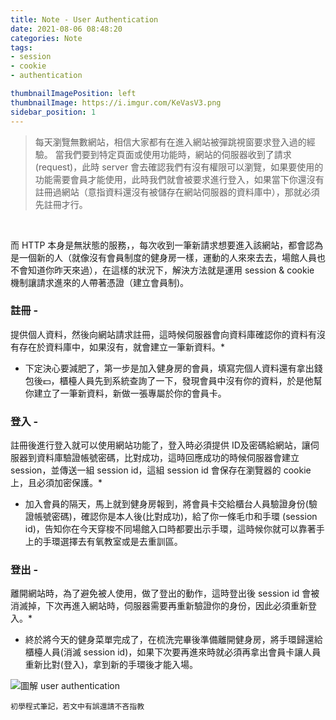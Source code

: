 ```yaml
---
title: Note - User Authentication
date: 2021-08-06 08:48:20
categories: Note
tags: 
- session
- cookie
- authentication

thumbnailImagePosition: left
thumbnailImage: https://i.imgur.com/KeVasV3.png
sidebar_position: 1
---
```


> 每天瀏覽無數網站，相信大家都有在進入網站被彈跳視窗要求登入過的經驗。
> 當我們要到特定頁面或使用功能時，網站的伺服器收到了請求 (request)，此時 server 會去確認我們有沒有權限可以瀏覽，<!-- more -->如果要使用的功能需要會員才能使用，此時我們就會被要求進行登入，如果當下你還沒有註冊過網站（意指資料還沒有被儲存在網站伺服器的資料庫中），那就必須先註冊才行。

<br />


而 HTTP 本身是無狀態的服務，，每次收到一筆新請求想要進入該網站，都會認為是一個新的人（就像沒有會員制度的健身房一樣，運動的人來來去去，場館人員也不會知道你昨天來過），在這樣的狀況下，解決方法就是運用 session & cookie 機制讓請求進來的人帶著憑證（建立會員制)。

### 註冊 -
提供個人資料，然後向網站請求註冊，這時候伺服器會向資料庫確認你的資料有沒有存在於資料庫中，如果沒有，就會建立一筆新資料。*

* 下定決心要減肥了，第一步是加入健身房的會員，填寫完個人資料還有拿出錢包後💵，櫃檯人員先到系統查詢了一下，發現會員中沒有你的資料，於是他幫你建立了一筆新資料，新做一張專屬於你的會員卡。

### 登入 - 
註冊後進行登入就可以使用網站功能了，登入時必須提供 ID及密碼給網站，讓伺服器到資料庫驗證帳號密碼，比對成功，這時回應成功的時候伺服器會建立 session，並傳送一組 session id，這組 session id 會保存在瀏覽器的 cookie 上，且必須加密保護。*

* 加入會員的隔天，馬上就到健身房報到，將會員卡交給櫃台人員驗證身份(驗證帳號密碼)，確認你是本人後(比對成功)，給了你一條毛巾和手環 (session id)，告知你在今天穿梭不同場館入口時都要出示手環，這時候你就可以靠著手上的手環選擇去有氧教室或是去重訓區。

### 登出 - 
離開網站時，為了避免被人使用，做了登出的動作，這時登出後 session id 會被消滅掉，下次再進入網站時，伺服器需要再重新驗證你的身份，因此必須重新登入。*

* 終於將今天的健身菜單完成了，在梳洗完畢後準備離開健身房，將手環歸還給櫃檯人員(消滅 session id)，如果下次要再進來時就必須再拿出會員卡讓人員重新比對(登入)，拿到新的手環後才能入場。

![圖解 user authentication](https://i.imgur.com/Q2wERwY.png)

`初學程式筆記，若文中有誤還請不吝指教`

